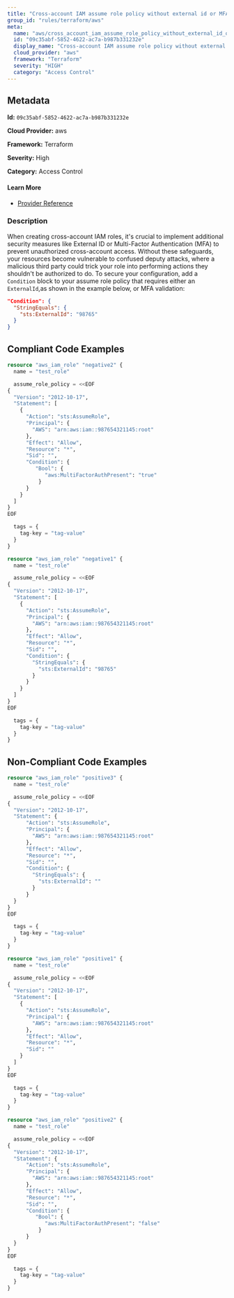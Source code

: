 ```yaml
---
title: "Cross-account IAM assume role policy without external id or MFA"
group_id: "rules/terraform/aws"
meta:
  name: "aws/cross_account_iam_assume_role_policy_without_external_id_or_mfa"
  id: "09c35abf-5852-4622-ac7a-b987b331232e"
  display_name: "Cross-account IAM assume role policy without external id or MFA"
  cloud_provider: "aws"
  framework: "Terraform"
  severity: "HIGH"
  category: "Access Control"
---
```

## Metadata

**Id:** `09c35abf-5852-4622-ac7a-b987b331232e`

**Cloud Provider:** aws

**Framework:** Terraform

**Severity:** High

**Category:** Access Control

#### Learn More

 - [Provider Reference](https://registry.terraform.io/providers/hashicorp/aws/latest/docs/resources/iam_role#assume_role_policy)

### Description

 When creating cross-account IAM roles, it's crucial to implement additional security measures like External ID or Multi-Factor Authentication (MFA) to prevent unauthorized cross-account access. Without these safeguards, your resources become vulnerable to confused deputy attacks, where a malicious third party could trick your role into performing actions they shouldn't be authorized to do. To secure your configuration, add a `Condition` block to your assume role policy that requires either an `ExternalId`,as shown in the example below, or MFA validation:

```json
"Condition": {
  "StringEquals": {
    "sts:ExternalId": "98765"
  }
}
```


## Compliant Code Examples
```tf
resource "aws_iam_role" "negative2" {
  name = "test_role"

  assume_role_policy = <<EOF
{
  "Version": "2012-10-17",
  "Statement": [
    {
      "Action": "sts:AssumeRole",
      "Principal": {
        "AWS": "arn:aws:iam::987654321145:root"
      },
      "Effect": "Allow",
      "Resource": "*",
      "Sid": "",
      "Condition": { 
         "Bool": { 
            "aws:MultiFactorAuthPresent": "true" 
          }
      }
    }
  ]
}
EOF

  tags = {
    tag-key = "tag-value"
  }
}

```

```tf
resource "aws_iam_role" "negative1" {
  name = "test_role"

  assume_role_policy = <<EOF
{
  "Version": "2012-10-17",
  "Statement": [
    {
      "Action": "sts:AssumeRole",
      "Principal": {
        "AWS": "arn:aws:iam::987654321145:root"
      },
      "Effect": "Allow",
      "Resource": "*",
      "Sid": "",
      "Condition": {
        "StringEquals": {
          "sts:ExternalId": "98765"
        }
      }
    }
  ]
}
EOF

  tags = {
    tag-key = "tag-value"
  }
}

```
## Non-Compliant Code Examples
```tf
resource "aws_iam_role" "positive3" {
  name = "test_role"

  assume_role_policy = <<EOF
{
  "Version": "2012-10-17",
  "Statement": {
      "Action": "sts:AssumeRole",
      "Principal": {
        "AWS": "arn:aws:iam::987654321145:root"
      },
      "Effect": "Allow",
      "Resource": "*",
      "Sid": "",
      "Condition": {
        "StringEquals": {
          "sts:ExternalId": ""
        }
      }
  }
}
EOF

  tags = {
    tag-key = "tag-value"
  }
}

```

```tf
resource "aws_iam_role" "positive1" {
  name = "test_role"

  assume_role_policy = <<EOF
{
  "Version": "2012-10-17",
  "Statement": [
    {
      "Action": "sts:AssumeRole",
      "Principal": {
        "AWS": "arn:aws:iam::987654321145:root"
      },
      "Effect": "Allow",
      "Resource": "*",
      "Sid": ""
    }
  ]
}
EOF

  tags = {
    tag-key = "tag-value"
  }
}

```

```tf
resource "aws_iam_role" "positive2" {
  name = "test_role"

  assume_role_policy = <<EOF
{
  "Version": "2012-10-17",
  "Statement": {
      "Action": "sts:AssumeRole",
      "Principal": {
        "AWS": "arn:aws:iam::987654321145:root"
      },
      "Effect": "Allow",
      "Resource": "*",
      "Sid": "",
      "Condition": { 
         "Bool": { 
            "aws:MultiFactorAuthPresent": "false" 
          }
      }
  }
}
EOF

  tags = {
    tag-key = "tag-value"
  }
}

```